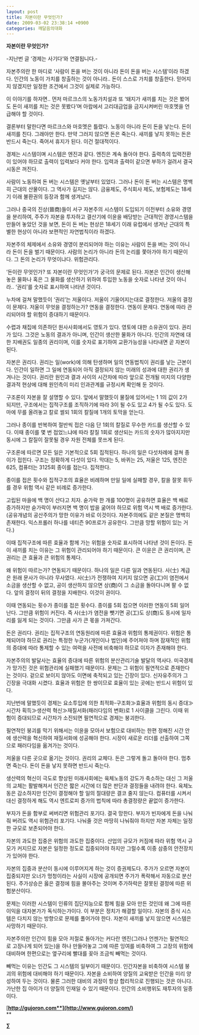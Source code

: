 ```yaml
---
layout: post
title: 자본이란 무엇인가?
date: 2009-03-02 23:38:14 +0900
categories: 깨달음의대화
---
```

**자본이란 무엇인가?**

-지난번 글 ‘경제는 사기다’와 연결됩니다.-

자본주의란 한 마디로 ‘사람이 돈을 버는 것이 아니라 돈이 돈을 버는 시스템’이라 하겠다. 인간의 노동이 가치를 창출하는 것이 아니라.. 돈이 스스로 가치를 창출한다. 믿어지지 않겠지만 일정한 조건에서 그것이 실제로 가능하다.

이 이야기를 하자면.. 먼저 마르크스의 노동가치설과 또 ‘돼지가 새끼를 치는 것은 봤어도 돈이 새끼를 치는 것은 못봤다’며 아랍에서 고리대금업을 금지시켜버린 마호멧을 언급해야 할 것이다. 

결론부터 말한다면 마르크스와 마호멧은 틀렸다. 노동이 아니라 돈이 돈을 낳는다. 돈이 새끼를 친다. 그래야만 한다. 만약 그러지 않으면 돈은 죽는다. 새끼를 낳지 못하는 돈은 반드시 죽는다. 죽어서 휴지가 된다. 이건 절대적이다.

경제는 시스템이며 시스템은 엔진과 같다. 엔진은 계속 돌아야 한다. 출력측의 입력전환이 있어야 하므로 출력이 입력보다 커야 한다. 입력과 출력이 같으면 부하가 걸려서 결국 시동은 꺼진다.

사람이 노동하여 돈 버는 시스템은 옛날부터 있었다. 그러나 돈이 돈 버는 시스템은 명백히 근대의 산물이다. 그 역사가 길지는 않다. 금융제도, 주식회사 제도, 보험제도는 18세기 이래 불환권의 등장과 함께 생겨났다. 

그러나 중국의 진상(晉商)들이 서구 자본주의 시스템이 도입되기 이전부터 소유와 경영을 분리하여, 주주가 자본을 투자하고 결산기에 이윤을 배당받는 근대적인 경영시스템을 만들어 놓았던 것을 보면, 돈이 돈 버는 현상은 18세기 이래 유럽에서 생겨난 근대의 특별한 현상이 아니라 보편적인 자연법칙이라 하겠다. 

자본주의 체제에서 소유와 경영이 분리되어야 하는 이유는 사람이 돈을 버는 것이 아니라 돈이 돈을 벌기 때문이다. 사람의 논리가 아니라 돈의 논리를 쫓아가야 하기 때문이다. 그 돈의 논리가 무엇이냐다. 위험관리다. 

‘돈이란 무엇인가? 또 자본이란 무엇인가’가 궁극의 문제로 된다. 자본은 인간이 생산해놓은 물화나 혹은 그 물화를 생산하기 위하여 투입한 노동을 숫자로 나타낸 것이 아니라.. ‘권리’를 숫자로 표시하여 나타낸 것이다. 

누차에 걸쳐 말했듯이 ‘권리’는 저울이다. 저울이 기울어지는대로 결정한다. 저울의 결정이 문제다. 저울이 무엇을 결정하는가? 연동을 결정한다. 연동이 문제다. 연동에 따라 관리되어야 할 위험이 증대하기 때문이다.

수렵과 채집에 의존하던 원사사회에서도 영토가 있다. 영토에 대한 소유권이 있다. 권리가 있다. 그것은 노동의 결과가 아니며, 인간이 생산한 물화가 아니다. 인간의 자연에 대한 지배권도 일종의 권리이며, 이를 숫자로 표기하여 교환가능성을 나타내면 곧 자본이 된다. 

자본은 권리다. 권리는 일(work)에 의해 탄생하며 일의 연동법칙이 권리를 낳는 근본이다. 인간이 일하면 그 일에 연동되어 아직 결정되지 않는 미래의 성과에 대한 권리가 생겨나는 것이다. 권리란 원인과 결과 사이의 시간차에 따라 앞으로 전개될 미지의 다양한 결과적 현상에 대해 원인측이 미리 인과관계를 규정시켜 확인해 둔 것이다.

구조론이 자본을 잘 설명할 수 있다. 앞에서 말했듯이 물질에 있어서는 1 1의 값이 2가 되지만, 구조에서는 집적구조를 조직하기에 따라 3이 될 수도 있고 4가 될 수도 있다. 도마에 무를 올려놓고 칼로 썰되 1회의 칼질에 1개의 토막을 얻는다.

그러나 종이를 반복하여 절반씩 접은 다음 단 1회의 칼질로 무수한 카드를 생산할 수 있다. 이때 종이를 몇 번 접었느냐에 따라 칼질 1회로 생산되는 카드의 숫자가 많아지지만 동시에 그 칼질이 잘못될 경우 자원 전체를 못쓰게 된다.

구조론에 따르면 모든 일은 기본적으로 5회 집적된다. 하나의 일은 다섯차례에 걸쳐 종이가 접힌다. 구조는 정확하게 다섯이 있다. 막대는 5, 바퀴는 25, 저울은 125, 엔진은 625, 컴퓨터는 3125회 종이를 접는다. 집적한다.

종이를 접은 횟수와 집적구조의 효율은 비례하며 만일 일에 실패할 경우, 칼을 잘못 휘두를 경우 위험 역시 같은 비례로 증가한다. 

고립된 마을에 백 명이 산다고 치자. 숟가락 한 개를 100명이 공유하면 효율은 백 배로 증가하지만 숟가락이 부러지면 백 명이 밥을 굶어야 하므로 위험 역시 백 배로 증가한다.(공유개념의 공산주의가 망한 이유가 바로 이것이다. 자본주의에도 같은 본질은 명백히 존재한다. 익스프롤러 하나를 네티즌 90프로가 공유한다. 그만큼 망할 위험이 있는 거다.)

이때 집적구조에 따른 효율과 함께 가는 위험을 숫자로 표시하여 나타낸 것이 돈이다. 돈이 새끼를 치는 이유는 그 위험이 관리되어야 하기 때문이다. 큰 이윤은 큰 권리이며, 큰 권리는 큰 효율과 큰 위험의 통제다.

왜 위험이 따르는가? 연동되기 때문이다. 하나의 일은 다른 일과 연동된다. 사(士) 계급은 원래 문사가 아니라 무사였다. 사(士)가 전쟁하여 지키지 않으면 공(工)이 염전에서 소금을 생산할 수 없고, 공이 생산하지 않으면 상(商)이 그 소금을 돌아다니며 팔 수 없다. 앞의 결정이 뒤의 결정을 지배한다. 이것이 권이다.

이때 연동되는 횟수가 종이를 접은 횟수다. 종이를 5회 접으면 이러한 연동이 5회 일어난다. 그만큼 위험이 커진다. 즉 사(士)가 염전을 뺏기면 공(工)도 상(商)도 동시에 일자리를 잃게 되는 것이다. 그만큼 사가 큰 몫을 가져간다.

돈은 권리다. 권리는 집적구조의 연동원리에 따른 효율과 위험의 통제권이다. 위험은 통제되어야 하므로 권리는 특정한 누군가(개인이나 법인)에 주어져야 하며 잠재적인 위험의 증대에 따라 통제할 수 있는 여력을 사전에 비축해야 하므로 이자가 존재해야 한다. 

자본주의의 발달사는 효율의 증대에 따른 위험의 분산관리기술 발달의 역사다. 미국경제가 망가진 것은 위험관리에 실패했기 때문이다. 문제는 그 위험이 필연적으로 존재한다는 것이다. 겉으로 보이지 않아도 이면에 축적되고 있는 긴장이 있다. 신자유주의가 그 긴장을 극대화 시켰다. 효율과 위험은 한 쌍이므로 효율이 있는 곳에는 반드시 위험이 있다. 

지난번에 말했듯이 경제는 요소투입에 의한 최적화-구조화≫효율과 위험의 동시 증대≫시간차 획득≫생산력 혁신≫재질서화(패러다임의 변화)로 1 사이클을 그린다. 이때 위험이 증대되므로 시간차가 소진되면 필연적으로 경제는 붕괴한다.

필연적인 붕괴를 막기 위해서는 이윤을 모아서 보험으로 대비하는 한편 정해진 시간 안에 생산력을 혁신하여 재질서화에 성공해야 한다. 시장이 새로운 리더를 선출하여 그쪽으로 패러다임을 옮겨가는 것이다. 

저울을 다른 곳으로 옮기는 것이다. 권리의 교체다. 돈은 그렇게 돌고 돌아야 한다. 멈추면 죽는다. 돈이 돈을 낳지 못하면 반드시 죽는다. 

생산력의 혁신이 극도로 향상된 미래사회에는 육체노동의 강도가 축소하는 대신 그 저울의 교체는 활발해져서 인간은 짧은 시간에 더 많은 판단과 결정들을 내려야 한다. 육체노동은 감소하지만 인간이 결정해야 할 일의 절대량은 결코 줄지 않는다. 컴퓨터를 시켜서 대신 결정하게 해도 역시 엔트로피 증가의 법칙에 따라 총결정량은 끝없이 증가한다.

부자가 돈을 함부로 써버리면 위험관리 포기다. 결국 망한다. 부자가 빈자에게 돈을 나눠줘 버려도 역시 위험관리 포기다. 나눠줄 것은 마땅히 나눠줘야 하지만 자본 자체는 일정한 규모로 보존되어야 한다.

자본의 과도한 집중은 위험의 과도한 집중이다. 산업의 규모가 커짐에 따라 위험 역시 규모가 커지므로 자본은 일정한 정도로 집중되어야 하지만 그럴수록 이중 삼중의 안전장치가 있어야 한다. 

자본의 집중과 분산이 동시에 이루어지게 하는 것이 증권제도다. 주가가 오르면 자본이 집중되지만 오너가 멍청이라는 사실이 시장에 공개되면 주가가 폭락해서 자동으로 분산된다. 주가상승은 옳은 결정에 힘을 몰아주는 것이며 주가하락은 잘못된 결정에 따른 위험분산이다. 

문제는 이러한 시스템이 인류의 집단지능으로 함께 힘을 모아 만든 것인데 왜 그에 따른 이익을 대자본가가 독식하는가이다. 이 부분은 정치가 해결할 일이다. 자본의 증식 시스템은 다치지 않는 방향으로 문제를 풀어가야 한다. 자본이 새끼를 낳지 않으면 시스템은 사망하기 때문이다.

자본주의란 인간이 힘을 모아 저절로 돌아가는 커다란 엔진(그러나 언젠가는 필연적으로 고장나게 되어 있는)을 하나 만들어놓고 그에 따른 잉여를 비축하여 그 고장의 위험에 대비하며 한편으로는 옆구리에 빨대를 꽂아 조금씩 빼먹는 것이다.

빼먹는 이유는 인간도 그 시스템의 일부이기 때문이다. 인간자본을 비축하여 시스템 붕괴의 위험에 대비해야 하기 때문이다. 자본을 소비하여 양질의 교육받은 인간을 미리 양성하여 두는 것이다. 물론 그러한 대비의 과정이 항상 합리적으로 진행되는 것은 아니다. 가난한 집 아이가 더 양질의 인재일 수 있기 때문이다. 인간의 소비행위도 재투자의 일종이다.

[**http://gujoron.com**](http://www.gujoron.com/)**  
** 

**∑**